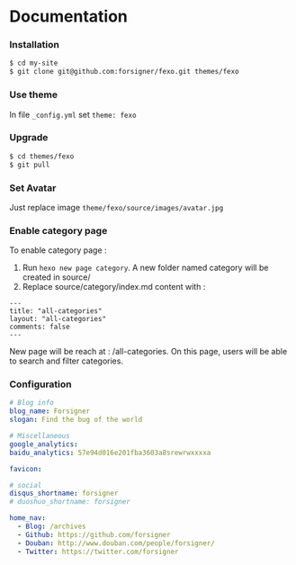 # Documentation

### Installation

```bash
$ cd my-site
$ git clone git@github.com:forsigner/fexo.git themes/fexo
```

### Use theme

In file `_config.yml` set `theme: fexo`

### Upgrade

```bash
$ cd themes/fexo
$ git pull
```

### Set Avatar

Just replace image `theme/fexo/source/images/avatar.jpg`

### Enable category page

To enable category page :

1. Run `hexo new page category`. A new folder named category will be created in source/
2. Replace source/category/index.md content with :

```
---
title: "all-categories"
layout: "all-categories"
comments: false
---
```

New page will be reach at : /all-categories. On this page, users will be able to search and filter categories.



### Configuration

```yml
# Blog info
blog_name: Forsigner
slogan: Find the bug of the world

# Miscellaneous
google_analytics:
baidu_analytics: 57e94d016e201fba3603a8srewrwxxxxa

favicon:

# social
disqus_shortname: forsigner
# duoshuo_shortname: forsigner

home_nav:
  - Blog: /archives
  - Github: https://github.com/forsigner
  - Douban: http://www.douban.com/people/forsigner/
  - Twitter: https://twitter.com/forsigner
```
